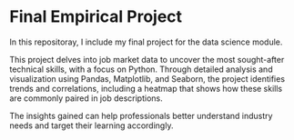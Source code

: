 # Final Empirical Project
In this repositoray, I include my final project for the data science module. 

This project delves into job market data to uncover the most sought-after technical skills, with a focus on Python. 
Through detailed analysis and visualization using Pandas, Matplotlib, and Seaborn, the project identifies trends and correlations, including a heatmap that shows how these skills are commonly paired in job descriptions. 

The insights gained can help professionals better understand industry needs and target their learning accordingly. 

